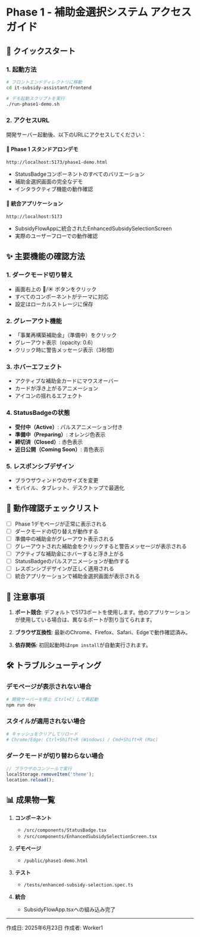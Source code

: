 # Phase 1 - 補助金選択システム アクセスガイド

## 🚀 クイックスタート

### 1. 起動方法

```bash
# フロントエンドディレクトリに移動
cd it-subsidy-assistant/frontend

# デモ起動スクリプトを実行
./run-phase1-demo.sh
```

### 2. アクセスURL

開発サーバー起動後、以下のURLにアクセスしてください：

#### 📌 Phase 1 スタンドアロンデモ
```
http://localhost:5173/phase1-demo.html
```
- StatusBadgeコンポーネントのすべてのバリエーション
- 補助金選択画面の完全なデモ
- インタラクティブ機能の動作確認

#### 📱 統合アプリケーション
```
http://localhost:5173
```
- SubsidyFlowAppに統合されたEnhancedSubsidySelectionScreen
- 実際のユーザーフローでの動作確認

## ✨ 主要機能の確認方法

### 1. ダークモード切り替え
- 画面右上の 🌙/☀️ ボタンをクリック
- すべてのコンポーネントがテーマに対応
- 設定はローカルストレージに保存

### 2. グレーアウト機能
- 「事業再構築補助金」（準備中）をクリック
- グレーアウト表示（opacity: 0.6）
- クリック時に警告メッセージ表示（3秒間）

### 3. ホバーエフェクト
- アクティブな補助金カードにマウスオーバー
- カードが浮き上がるアニメーション
- アイコンの揺れるエフェクト

### 4. StatusBadgeの状態
- **受付中（Active）**: パルスアニメーション付き
- **準備中（Preparing）**: オレンジ色表示
- **締切済（Closed）**: 赤色表示
- **近日公開（Coming Soon）**: 青色表示

### 5. レスポンシブデザイン
- ブラウザウィンドウのサイズを変更
- モバイル、タブレット、デスクトップで最適化

## 🧪 動作確認チェックリスト

- [ ] Phase 1デモページが正常に表示される
- [ ] ダークモードの切り替えが動作する
- [ ] 準備中の補助金がグレーアウト表示される
- [ ] グレーアウトされた補助金をクリックすると警告メッセージが表示される
- [ ] アクティブな補助金にホバーすると浮き上がる
- [ ] StatusBadgeのパルスアニメーションが動作する
- [ ] レスポンシブデザインが正しく適用される
- [ ] 統合アプリケーションで補助金選択画面が表示される

## 📝 注意事項

1. **ポート競合**: デフォルトで5173ポートを使用します。他のアプリケーションが使用している場合は、異なるポートが割り当てられます。

2. **ブラウザ互換性**: 最新のChrome、Firefox、Safari、Edgeで動作確認済み。

3. **依存関係**: 初回起動時は`npm install`が自動実行されます。

## 🛠️ トラブルシューティング

### デモページが表示されない場合
```bash
# 開発サーバーを停止（Ctrl+C）して再起動
npm run dev
```

### スタイルが適用されない場合
```bash
# キャッシュをクリアしてリロード
# Chrome/Edge: Ctrl+Shift+R (Windows) / Cmd+Shift+R (Mac)
```

### ダークモードが切り替わらない場合
```javascript
// ブラウザのコンソールで実行
localStorage.removeItem('theme');
location.reload();
```

## 📊 成果物一覧

1. **コンポーネント**
   - `/src/components/StatusBadge.tsx`
   - `/src/components/EnhancedSubsidySelectionScreen.tsx`

2. **デモページ**
   - `/public/phase1-demo.html`

3. **テスト**
   - `/tests/enhanced-subsidy-selection.spec.ts`

4. **統合**
   - SubsidyFlowApp.tsxへの組み込み完了

---

作成日: 2025年6月23日
作成者: Worker1